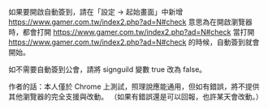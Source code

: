 如果要開啟自動簽到，請在「設定 -> 起始畫面」中新增 https://www.gamer.com.tw/index2.php?ad=N#check
意思為在開啟瀏覽器時，都會打開 https://www.gamer.com.tw/index2.php?ad=N#check
當打開 https://www.gamer.com.tw/index2.php?ad=N#check 的時候，自動簽到就會開始。

如不需要自動簽到公會，請將 signguild 變數 true 改為 false。

作者的話：本人僅於 Chrome 上測試，照理說應能通用，但如有錯誤，將不提供其他瀏覽器的完全支援與改動。
         （如果有錯誤還是可以回報，也許某天會改動。）